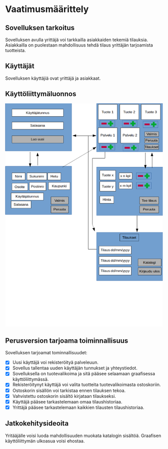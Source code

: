 # **Vaatimusmäärittely** 
## **Sovelluksen tarkoitus** 
Sovelluksen avulla yrittäjä voi tarkkailla asiakkaiden tekemiä tilauksia.
Asiakkailla on puolestaan mahdollisuus tehdä tilaus yrittäjän tarjoamista tuotteista. 
## **Käyttäjät** 
Sovelluksen käyttäjiä ovat yrittäjä ja asiakkaat. 
## **Käyttöliittymäluonnos** 
![Luonnos](./kuvat/ui-luonnos.png)
## **Perusversion tarjoama toiminnallisuus** 
Sovelluksen tarjoamat tominnallisuudet: 
- [x] Uusi käyttäjä voi rekisteröityä palveleuun. 
- [x] Sovellus tallentaa uuden käyttäjän tunnukset ja yhteystiedot. 
- [x] Sovelluksella on tuotevalikoima ja sitä pääsee selaamaan graafisessa käyttöliittymässä.
- [x] Rekisteröitynyt käyttäjä voi valita tuotteita tuotevalikoimasta ostoskoriin.  
- [x] Ostoskorin sisällön voi tarkistaa ennen tilauksen tekoa. 
- [x] Vahvistettu ostoskorin sisältö kirjataan tilaukseksi. 
- [x] Käyttäjä pääsee tarkastelemaan omaa tilaushistoriaa.
- [x] Yrittäjä pääsee tarkastelemaan kaikkien tilausten tilaushistoriaa. 

## **Jatkokehitysideoita** 
Yritääjälle voisi luoda mahdollisuuden muokata katalogin sisältöä. 
Graafisen käyttöliittymän ulkoasua voisi ehostaa.

